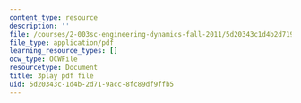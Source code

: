 ```yaml
---
content_type: resource
description: ''
file: /courses/2-003sc-engineering-dynamics-fall-2011/5d20343c1d4b2d719acc8fc89df9ffb5_Ze5nqLIYUMc.pdf
file_type: application/pdf
learning_resource_types: []
ocw_type: OCWFile
resourcetype: Document
title: 3play pdf file
uid: 5d20343c-1d4b-2d71-9acc-8fc89df9ffb5
---
```

